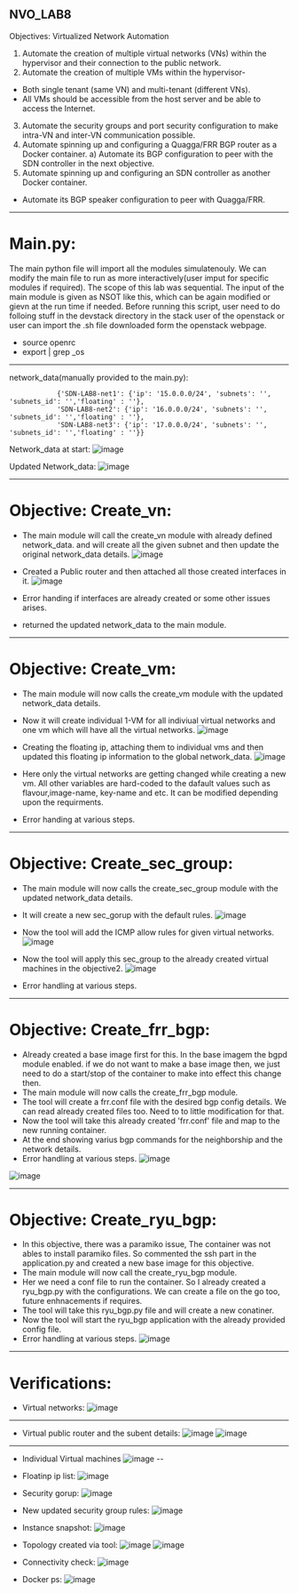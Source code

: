 ##  NVO_LAB8
Objectives: Virtualized Network Automation
1)	Automate the creation of multiple virtual networks (VNs) within the hypervisor and their connection to the public network.
2)	Automate the creation of multiple VMs within the hypervisor-
  - Both single tenant (same VN) and multi-tenant (different VNs).
  - All VMs should be accessible from the host server and be able to access the Internet.
3)	Automate the security groups and port security configuration to make intra-VN and inter-VN communication possible.
4)	Automate spinning up and configuring a Quagga/FRR BGP router as a Docker container.
a)	Automate its BGP configuration to peer with the SDN controller in the next objective.
5)	Automate spinning up and configuring an SDN controller as another Docker container.
  - Automate its BGP speaker configuration to peer with Quagga/FRR.

-----
# Main.py:

The main python file will import all the modules simulatenouly. We can modify the main file to run as more interactively(user imput for specific modules if required).
The scope of this lab was sequential. The input of the main module is given as NSOT like this, which can be again modified or gievn at the run time if needed. Before running
this script, user need to do folloing stuff in the devstack directory in the stack user of the openstack or user can import the .sh file downloaded form the openstack webpage.
- source openrc
- export | grep _os

-------

network_data(manually provided to the main.py):

                {'SDN-LAB8-net1': {'ip': '15.0.0.0/24', 'subnets': '', 'subnets_id': '','floating' : ''}, 
                'SDN-LAB8-net2': {'ip': '16.0.0.0/24', 'subnets': '', 'subnets_id': '','floating' : ''}, 
                'SDN-LAB8-net3': {'ip': '17.0.0.0/24', 'subnets': '', 'subnets_id': '','floating' : ''}}

Network_data at start:
![image](https://user-images.githubusercontent.com/71536049/112732424-7e32df80-8eff-11eb-9c17-2161645007ab.png)

Updated Network_data:
![image](https://user-images.githubusercontent.com/71536049/112732645-c30b4600-8f00-11eb-914a-89e162bf4f61.png)


-------
# Objective: Create_vn:

- The main module will call the create_vn module with already defined network_data. and will create all the given subnet and then update the original network_data details. 
![image](https://user-images.githubusercontent.com/71536049/112732502-eed9fc00-8eff-11eb-867d-e35c26980737.png)

- Created a Public router and then attached all those created interfaces in it.
![image](https://user-images.githubusercontent.com/71536049/112732507-fa2d2780-8eff-11eb-9f41-dacd4d5c253e.png)

- Error handing if interfaces are already created or some other issues arises.
- returned the updated network_data to the main module.

----


# Objective: Create_vm:
- The main module will now calls the create_vm module with the updated network_data details. 

- Now it will create individual 1-VM for all indiviual virtual networks and one vm which will have all the virtual networks. 
![image](https://user-images.githubusercontent.com/71536049/112732528-1f219a80-8f00-11eb-9205-346d49c30c83.png)

- Creating the floating ip, attaching them to individual vms and then updated this floating ip information to the global network_data.
![image](https://user-images.githubusercontent.com/71536049/112732542-33fe2e00-8f00-11eb-89e8-ca4f91f39dee.png)

- Here only the virtual networks are getting changed while creating a new vm. All other variables are hard-coded to the dafault values such as flavour,image-name, key-name and etc. It can be modified depending upon the requirments. 
- Error handing at various steps.

-----

# Objective: Create_sec_group:
- The main module will now calls the create_sec_group module with the updated network_data details. 
- It will create a new sec_gorup with the default rules.
![image](https://user-images.githubusercontent.com/71536049/112732564-5b54fb00-8f00-11eb-8326-6b904762f2bf.png)

- Now the tool will add the ICMP allow rules for given virtual networks.
![image](https://user-images.githubusercontent.com/71536049/112732579-6c9e0780-8f00-11eb-841b-27b9d047c963.png)

- Now the tool will apply this sec_group to the already created virtual machines in the objective2.
![image](https://user-images.githubusercontent.com/71536049/112732588-7de71400-8f00-11eb-9959-d37bac8c5d5a.png)

- Error handling at various steps.

-----

# Objective: Create_frr_bgp:
- Already created a base image first for this. In the base imagem the bgpd module enabled. if we do not want to make a base image then,
we just need to do a start/stop of the container to make into effect this change then.
- The main module will now calls the create_frr_bgp module. 
- The tool will create a frr.conf file with the desired bgp config details. We can read already created files too. Need to to little modification for that.
- Now the tool will take this already created 'frr.conf' file and map to the new running container.
- At the end showing varius bgp commands for the neighborship and the network details. 
-  Error handling at various steps.
![image](https://user-images.githubusercontent.com/71536049/112732753-6e1bff80-8f01-11eb-8516-bd6b5dbd303b.png)

![image](https://user-images.githubusercontent.com/71536049/112732762-7f650c00-8f01-11eb-893e-8b458bab7210.png)

-------

# Objective: Create_ryu_bgp:
- In this objective, there was a paramiko issue, The container was not ables to install paramiko files. So commented the ssh part in the application.py and created a new base image for this objective. 
- The main module will now call the create_ryu_bgp module.
- Her we need a conf file to run the container. So I already created a ryu_bgp.py with the configurations. We can create a file on the go too, future enhnacements if requires.
- The tool will take this ryu_bgp.py file and will create a new conatiner. 
- Now the tool will start the ryu_bgp application with the already provided config file. 
- Error handling at various steps.
![image](https://user-images.githubusercontent.com/71536049/112732776-9572cc80-8f01-11eb-9362-f03e3f536272.png)

------

# Verifications:
- Virtual networks:
![image](https://user-images.githubusercontent.com/71536049/112732821-eaaede00-8f01-11eb-8e43-0a548a43e33a.png)

---

- Virtual public router and the subent details:
![image](https://user-images.githubusercontent.com/71536049/112732837-ff8b7180-8f01-11eb-8470-e0b96bc75778.png)
![image](https://user-images.githubusercontent.com/71536049/112732844-0c0fca00-8f02-11eb-8e52-d6c2f1e8c8f0.png)

---

- Individual Virtual machines
![image](https://user-images.githubusercontent.com/71536049/112732858-1f229a00-8f02-11eb-9487-111f87135671.png)
--

- Floatinp ip list:
![image](https://user-images.githubusercontent.com/71536049/112732864-31043d00-8f02-11eb-9e13-f6cbf94a0d93.png)

- Security gorup:
![image](https://user-images.githubusercontent.com/71536049/112732882-47aa9400-8f02-11eb-9ea5-ab4d622ba357.png)

- New updated security group rules:
![image](https://user-images.githubusercontent.com/71536049/112732888-55f8b000-8f02-11eb-82e7-11f7b58aa923.png)

- Instance snapshot:
![image](https://user-images.githubusercontent.com/71536049/112732924-79bbf600-8f02-11eb-81fc-ae4095e7fb9d.png)

- Topology created via tool:
![image](https://user-images.githubusercontent.com/71536049/112732971-d15a6180-8f02-11eb-89e4-8b584fcb559d.png)
![image](https://user-images.githubusercontent.com/71536049/112732994-f18a2080-8f02-11eb-821e-55772df51766.png)

- Connectivity check:
![image](https://user-images.githubusercontent.com/71536049/112733237-4da17480-8f04-11eb-93e8-db4be412925e.png)

- Docker ps:
![image](https://user-images.githubusercontent.com/71536049/112733009-0797e100-8f03-11eb-835c-5d3b3f1046ba.png)





